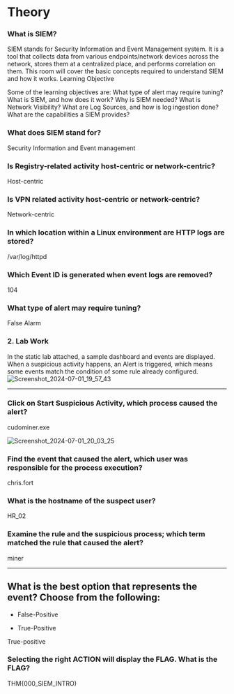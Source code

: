 #  Theory 
### What is SIEM?
SIEM stands for Security Information and Event Management system. It is a tool that collects data from various endpoints/network devices across the network, stores them at a centralized place, and performs correlation on them. This room will cover the basic concepts required to understand SIEM and how it works.
Learning Objective

Some of the learning objectives are:
What type of alert may require tuning?
    What is SIEM, and how does it work?
    Why is SIEM needed?
    What is Network Visibility?
    What are Log Sources, and how is log ingestion done?
    What are the capabilities a SIEM provides?

### What does SIEM stand for?
Security Information and Event management

### Is Registry-related activity host-centric or network-centric?
Host-centric

### Is VPN related activity host-centric or network-centric?
Network-centric

### In which location within a Linux environment are HTTP logs are stored?
/var/log/httpd

### Which Event ID is generated when event logs are removed?
104

### What type of alert may require tuning?
False Alarm

### 2. Lab Work
In the static lab attached, a sample dashboard and events are displayed. When a suspicious activity happens, an Alert is triggered, which means some events match the condition of some rule already configured. 
![Screenshot_2024-07-01_19_57_43](https://github.com/msaurelius/Introduction_SIEM/assets/173549330/93680f26-2085-4f7d-bdce-6997b2bd33db)
[](url)
____________________________________________________________________________________________________________________________________
### Click on Start Suspicious Activity, which process caused the alert?
cudominer.exe

![Screenshot_2024-07-01_20_03_25](https://github.com/msaurelius/Introduction_SIEM/assets/173549330/fe56cd01-1582-4725-a39f-7102cb34e574)
### Find the event that caused the alert, which user was responsible for the process execution?
chris.fort

### What is the hostname of the suspect user?
HR_02

### Examine the rule and the suspicious process; which term matched the rule that caused the alert?
miner
____________________________________________________________________________________________________________________________________

## What is the best option that represents the event? Choose from the following:

- False-Positive

- True-Positive

True-positive

### Selecting the right ACTION will display the FLAG. What is the FLAG?
THM{000_SIEM_INTRO)
